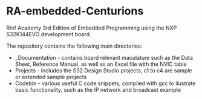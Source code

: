# RA-embedded-Centurions
Rinf Academy 3rd Edition of Embedded Programming using the NXP S32K144EVO development board.

The repository contains the following main directories:
- _Documentation - contains board relevant maculature such as the Data Sheet, Reference Manual, as well as an Excel file with the NVIC table
- Projects - includes the S32 Design Studio projects, c1 to c4 are sample or extended sample projects
- Codebin - various useful C code snippets, compiled with gcc to ilustrate basic functionality, such as the IP network and broadcast example
